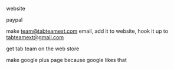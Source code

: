 website<br>

paypal<br>

make team@tabteamext.com email, add it to website, hook it up to tabteamext@gmail.com<br>

get tab team on the web store<br>

make google plus page because google likes that<br>